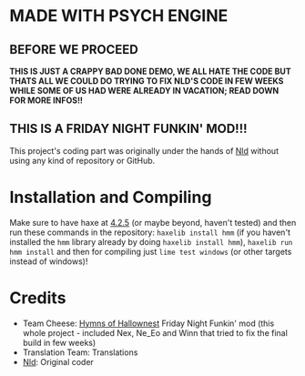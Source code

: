 # MADE WITH PSYCH ENGINE
## BEFORE WE PROCEED
**THIS IS JUST A CRAPPY BAD DONE DEMO, WE ALL HATE THE CODE BUT THATS ALL WE COULD DO TRYING TO FIX NLD'S CODE IN FEW WEEKS WHILE SOME OF US HAD WERE ALREADY IN VACATION; READ DOWN FOR MORE INFOS!!**

## THIS IS A FRIDAY NIGHT FUNKIN' MOD!!!
This project's coding part was originally under the hands of [Nld](https://www.github.com/NLD-Dev) without using any kind of repository or GitHub.

# Installation and Compiling
Make sure to have haxe at [4.2.5](https://haxe.org/download/version/4.2.5/) (or maybe beyond, haven't tested) and then run these commands in the repository: `haxelib install hmm` (if you haven't installed the `hmm` library already by doing `haxelib install hmm`), `haxelib run hmm install` and then for compiling just `lime test windows` (or other targets instead of windows)!

# Credits
- Team Cheese: [Hymns of Hallownest](https://twitter.com/hk_fnf) Friday Night Funkin' mod (this whole project - included Nex, Ne_Eo and Winn that tried to fix the final build in few weeks)
- Translation Team: Translations
- [Nld](https://www.github.com/NLD-Dev): Original coder
